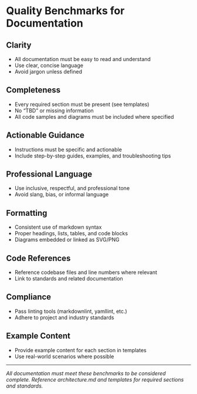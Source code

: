 # Quality Benchmarks for Documentation

## Clarity
- All documentation must be easy to read and understand
- Use clear, concise language
- Avoid jargon unless defined

## Completeness
- Every required section must be present (see templates)
- No “TBD” or missing information
- All code samples and diagrams must be included where specified

## Actionable Guidance
- Instructions must be specific and actionable
- Include step-by-step guides, examples, and troubleshooting tips

## Professional Language
- Use inclusive, respectful, and professional tone
- Avoid slang, bias, or informal language

## Formatting
- Consistent use of markdown syntax
- Proper headings, lists, tables, and code blocks
- Diagrams embedded or linked as SVG/PNG

## Code References
- Reference codebase files and line numbers where relevant
- Link to standards and related documentation

## Compliance
- Pass linting tools (markdownlint, yamllint, etc.)
- Adhere to project and industry standards

## Example Content
- Provide example content for each section in templates
- Use real-world scenarios where possible

---

*All documentation must meet these benchmarks to be considered complete. Reference architecture.md and templates for required sections and standards.*

